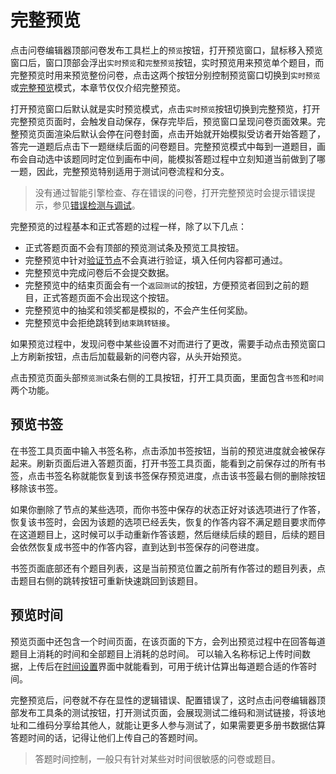 # 完整预览

点击问卷编辑器顶部问卷发布工具栏上的`预览`按钮，打开预览窗口，鼠标移入预览窗口后，窗口顶部会浮出`实时预览`和`完整预览`按钮，实时预览用来预览单个题目，而完整预览时用来预览整份问卷，点击这两个按钮分别控制预览窗口切换到`实时预览`或[完整预览](./full.md)模式，本章节仅仅介绍完整预览。

打开预览窗口后默认就是实时预览模式，点击`实时预览`按钮切换到完整预览，打开完整预览页面时，会触发自动保存，保存完毕后，预览窗口呈现问卷页面效果。完整预览页面渲染后默认会停在问卷封面，点击开始就开始模拟受访者开始答题了，答完一道题后点击下一题继续后面的问卷题目。完整预览模式中每到一道题目，画布会自动选中该题同时定位到画布中间，能模拟答题过程中立刻知道当前做到了哪一题，因此，完整预览特别适用于测试问卷流程和分支。

> 没有通过智能引擎检查、存在错误的问卷，打开完整预览时会提示错误提示，参见[错误检测与调试](../advance-topic/debug.md)。

完整预览的过程基本和正式答题的过程一样，除了以下几点：
+ 正式答题页面不会有顶部的预览测试条及预览工具按钮。
+ 完整预览中针对[验证节点](../nodes/verify.md)不会真进行验证，填入任何内容都可通过。
+ 完整预览中完成问卷后不会提交数据。
+ 完整预览中的结束页面会有一个`返回测试`的按钮，方便预览者回到之前的题目，正式答题页面不会出现这个按钮。
+ 完整预览中的抽奖和领奖都是模拟的，不会产生任何奖励。
+ 完整预览中会拒绝跳转到`结束跳转链接`。

如果预览过程中，发现问卷中某些设置不对而进行了更改，需要手动点击预览窗口上方刷新按钮，点击后加载最新的问卷内容，从头开始预览。

点击预览页面头部`预览测试`条右侧的工具按钮，打开工具页面，里面包含`书签`和`时间`两个功能。

## 预览书签
在书签工具页面中输入书签名称，点击添加书签按钮，当前的预览进度就会被保存起来。刷新页面后进入答题页面，打开书签工具页面，能看到之前保存过的所有书签，点击书签名称就能恢复到该书签保存预览进度，点击该书签最右侧的删除按钮移除该书签。

如果你删除了节点的某些选项，而你书签中保存的状态正好对该选项进行了作答，恢复该书签时，会因为该题的选项已经丢失，恢复的作答内容不满足题目要求而停在这道题目上，这时候可以手动重新作答该题，然后继续后续的题目，后续的题目会依然恢复成书签中的作答内容，直到达到书签保存的问卷进度。

书签页面底部还有个题目列表，这是当前预览位置之前所有作答过的题目列表，点击题目右侧的跳转按钮可重新快速跳回到该题目。

## 预览时间
预览页面中还包含一个时间页面，在该页面的下方，会列出预览过程中在回答每道题目上消耗的时间和全部题目上消耗的总时间。
可以输入名称标记上传时间数据，上传后在[时间设置](../timing/concept.md)界面中就能看到，可用于统计估算出每道题合适的作答时间。

完整预览后，问卷就不存在显性的逻辑错误、配置错误了，这时点击问卷编辑器顶部发布工具条的测试按钮，打开测试页面，会展现测试二维码和测试链接，将该地址和二维码分享给其他人，就能让更多人参与测试了，如果需要更多册书数据估算答题时间的话，记得让他们上传自己的答题时间。

> 答题时间控制，一般只有针对某些对时间很敏感的问卷或题目。

